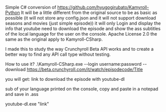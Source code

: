 Simple C# conversion of https://github.com/hyugogirubato/Kamyroll-Python
It will be a little different from the original source to be as basic as possible (it will not store any config.json and it will not support download seasons and movies (just simple episode)) it will only Login and display the info that youtube need to download the episode and show the ass subtitles of the local language for the user on the console.
Apache License 2.0 the same as the original apply to Kamyroll-CSharp.

I made this to study the way Crunchyroll Beta API works and to create a better way to find any API call type without testing.


How to use it?
 .\Kamyroll-CSharp.exe --login username:password --download https://beta.crunchyroll.com/it/watch/episodecode/Title

 you will get:
 link to download the episode with youtube-dl

 sub of your language printed on the console, copy and paste in a notepad and save in .ass

youtube-dl.exe "link"